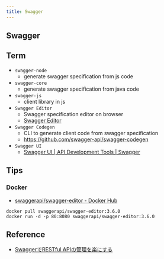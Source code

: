 ```yaml
---
title: Swagger
---
```


## Swagger

## Term
* `swagger-node`
    * generate swagger specification from js code
* `swagger-core`
    * generate swagger specification from java code
* `swagger-js`
    * client library in js
* `Swagger Editor`
    * Swagger specification editor on browser
    * [Swagger Editor](http://editor.swagger.io/)
* `Swagger Codegen`
    * CLI to generate client code from swagger specification
    * https://github.com/swagger-api/swagger-codegen
* `Swagger UI`
    * [Swagger UI \| API Development Tools \| Swagger](https://swagger.io/tools/swagger-ui/)


## Tips

### Docker
* [swaggerapi/swagger\-editor \- Docker Hub](https://hub.docker.com/r/swaggerapi/swagger-editor/)

```
docker pull swaggerapi/swagger-editor:3.6.0
docker run -d -p 80:8080 swaggerapi/swagger-editor:3.6.0
```

## Reference
* [SwaggerでRESTful APIの管理を楽にする](https://qiita.com/disc99/items/37228f5d687ad2969aa2)
